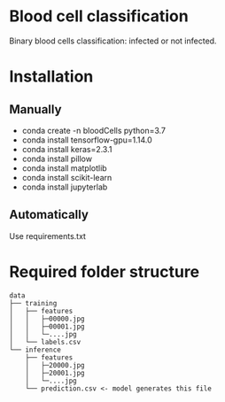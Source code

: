 # Blood cell classification
Binary blood cells classification: infected or not infected.

# Installation
## Manually
- conda create -n bloodCells python=3.7
- conda install tensorflow-gpu=1.14.0
- conda install keras=2.3.1
- conda install pillow
- conda install matplotlib
- conda install scikit-learn
- conda install jupyterlab
## Automatically
Use requirements.txt

# Required folder structure
```
data
├── training
│   ├── features
│   │   ├─00000.jpg
│   │   ├─00001.jpg
│	│   └─....jpg
│	└── labels.csv	
└── inference
    ├── features
    │   ├─20000.jpg
    │   ├─20001.jpg
 	│   └─....jpg
 	└── prediction.csv <- model generates this file
```